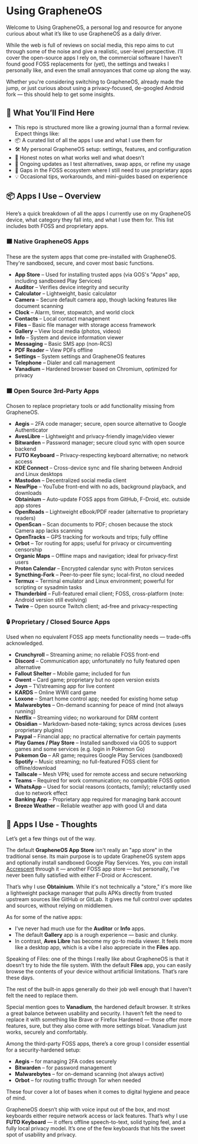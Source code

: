 # Using GrapheneOS

Welcome to Using GrapheneOS, a personal log and resource for anyone curious about what it’s like to use GrapheneOS as a daily driver.

While the web is full of reviews on social media, this repo aims to cut through some of the noise and give a realistic, user-level perspective. I’ll cover the open-source apps I rely on, the commercial software I haven’t found good FOSS replacements for (yet), the settings and tweaks I personally like, and even the small annoyances that come up along the way.

Whether you're considering switching to GrapheneOS, already made the jump, or just curious about using a privacy-focused, de-googled Android fork — this should help to get some insights.

## 🧭 What You’ll Find Here

- This repo is structured more like a growing journal than a formal review. Expect things like:
- 📦 A curated list of all the apps I use and what I use them for
- 🛠️ My personal GrapheneOS setup: settings, features, and configuration
- 💬 Honest notes on what works well and what doesn’t
- 🔄 Ongoing updates as I test alternatives, swap apps, or refine my usage
- 🚫 Gaps in the FOSS ecosystem where I still need to use proprietary apps
- 💡 Occasional tips, workarounds, and mini-guides based on experience

## 📦 Apps I Use – Overview

Here’s a quick breakdown of all the apps I currently use on my GrapheneOS device, what category they fall into, and what I use them for. This list includes both FOSS and proprietary apps.

### 🟩 Native GrapheneOS Apps

These are the system apps that come pre-installed with GrapheneOS. They're sandboxed, secure, and cover most basic functions.

- **App Store** – Used for installing trusted apps (via GOS's "Apps" app, including sandboxed Play Services)
- **Auditor** – Verifies device integrity and security
- **Calculator** – Lightweight, basic calculator
- **Camera** – Secure default camera app, though lacking features like document scanning
- **Clock** – Alarm, timer, stopwatch, and world clock
- **Contacts** – Local contact management
- **Files** – Basic file manager with storage access framework
- **Gallery** – View local media (photos, videos)
- **Info** – System and device information viewer
- **Messaging** – Basic SMS app (non-RCS)
- **PDF Reader** – View PDFs offline
- **Settings** – System settings and GrapheneOS features
- **Telephone** – Dialer and call management
- **Vanadium** – Hardened browser based on Chromium, optimized for privacy

### 🟩 Open Source 3rd-Party Apps

Chosen to replace proprietary tools or add functionality missing from GrapheneOS.

- **Aegis** – 2FA code manager; secure, open source alternative to Google Authenticator
- **AvesLibre** – Lightweight and privacy-friendly image/video viewer
- **Bitwarden** – Password manager; secure cloud sync with open source backend
- **FUTO Keyboard** – Privacy-respecting keyboard alternative; no network access
- **KDE Connect** – Cross-device sync and file sharing between Android and Linux desktops
- **Mastodon** – Decentralized social media client
- **NewPipe** – YouTube front-end with no ads, background playback, and downloads
- **Obtainium** – Auto-update FOSS apps from GitHub, F-Droid, etc. outside app stores
- **OpenReads** – Lightweight eBook/PDF reader (alternative to proprietary readers)
- **OpenScan** – Scan documents to PDF; chosen because the stock Camera app lacks scanning
- **OpenTracks** – GPS tracking for workouts and trips; fully offline
- **Orbot** – Tor routing for apps; useful for privacy or circumventing censorship
- **Organic Maps** – Offline maps and navigation; ideal for privacy-first users
- **Proton Calendar** – Encrypted calendar sync with Proton services
- **Syncthing-Fork** – Peer-to-peer file sync; local-first, no cloud needed
- **Termux** – Terminal emulator and Linux environment; powerful for scripting or sysadmin tasks
- **Thunderbird** – Full-featured email client; FOSS, cross-platform (note: Android version still evolving)
- **Twire** – Open source Twitch client; ad-free and privacy-respecting

### 🔒 Proprietary / Closed Source Apps

Used when no equivalent FOSS app meets functionality needs — trade-offs acknowledged.

- **Crunchyroll** – Streaming anime; no reliable FOSS front-end
- **Discord** – Communication app; unfortunately no fully featured open alternative
- **Fallout Shelter** – Mobile game; included for fun
- **Gwent** – Card game; proprietary but no open version exists
- **Joyn** – TV/streaming app for live content
- **KARDS** – Online WWII card game
- **Loxone** – Smart home control app; needed for existing home setup
- **Malwarebytes** – On-demand scanning for peace of mind (not always running)
- **Netflix** – Streaming video; no workaround for DRM content
- **Obsidian** – Markdown-based note-taking; syncs across devices (uses proprietary plugins)
- **Paypal** – Financial app; no practical alternative for certain payments
- **Play Games / Play Store** – Installed sandboxed via GOS to support games and some services (e.g. login in Pokemon Go)
- **Pokemon Go** – AR game; requires Google Play Services (sandboxed)
- **Spotify** – Music streaming; no full-featured FOSS client for offline/download
- **Tailscale** – Mesh VPN; used for remote access and secure networking
- **Teams** – Required for work communication; no compatible FOSS option
- **WhatsApp** – Used for social reasons (contacts, family); reluctantly used due to network effect
- **Banking App** – Proprietary app required for managing bank account
- **Breeze Weather** – Reliable weather app with good UI and data

## 🧠 Apps I Use - Thoughts

Let’s get a few things out of the way.

The default **GrapheneOS App Store** isn't really an "app store" in the traditional sense. Its main purpose is to update GrapheneOS system apps and optionally install sandboxed Google Play Services. Yes, you *can* install [Accrescent](https://accrescent.app/) through it — another FOSS app store — but personally, I’ve never been fully satisfied with either F-Droid or Accrescent.

That’s why I use **Obtainium**. While it's not technically a "store," it's more like a lightweight package manager that pulls APKs directly from trusted upstream sources like GitHub or GitLab. It gives me full control over updates and sources, without relying on middlemen.

As for some of the native apps:

- I’ve never had much use for the **Auditor** or **Info** apps.
- The default **Gallery** app is a rough experience — basic and clunky.
- In contrast, **Aves Libre** has become my go-to media viewer. It feels more like a desktop app, which is a vibe I also appreciate in the **Files** app.

Speaking of Files: one of the things I really like about GrapheneOS is that it doesn’t try to hide the file system. With the default **Files** app, you can easily browse the contents of your device without artificial limitations. That’s rare these days.

The rest of the built-in apps generally do their job well enough that I haven't felt the need to replace them.

Special mention goes to **Vanadium**, the hardened default browser. It strikes a great balance between usability and security. I haven’t felt the need to replace it with something like Brave or Firefox Hardened — those offer more features, sure, but they also come with more settings bloat. Vanadium just works, securely and comfortably.

Among the third-party FOSS apps, there’s a core group I consider essential for a security-hardened setup:

- **Aegis** – for managing 2FA codes securely
- **Bitwarden** – for password management
- **Malwarebytes** – for on-demand scanning (not always active)
- **Orbot** – for routing traffic through Tor when needed

These four cover a lot of bases when it comes to digital hygiene and peace of mind.

GrapheneOS doesn’t ship with voice input out of the box, and most keyboards either require network access or lack features. That’s why I use **FUTO Keyboard** — it offers offline speech-to-text, solid typing feel, and a fully local privacy model. It’s one of the few keyboards that hits the sweet spot of usability and privacy.



